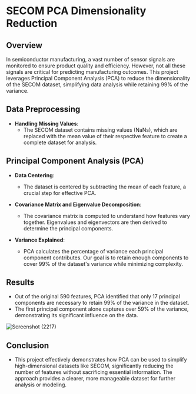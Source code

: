 # SECOM PCA Dimensionality Reduction

## Overview

In semiconductor manufacturing, a vast number of sensor signals are monitored to ensure product quality and efficiency. However, not all these signals are critical for predicting manufacturing outcomes. This project leverages Principal Component Analysis (PCA) to reduce the dimensionality of the SECOM dataset, simplifying data analysis while retaining 99% of the variance.

## Data Preprocessing

- **Handling Missing Values**: 
  - The SECOM dataset contains missing values (NaNs), which are replaced with the mean value of their respective feature to create a complete dataset for analysis.

## Principal Component Analysis (PCA)

- **Data Centering**: 
  - The dataset is centered by subtracting the mean of each feature, a crucial step for effective PCA.
  
- **Covariance Matrix and Eigenvalue Decomposition**: 
  - The covariance matrix is computed to understand how features vary together. Eigenvalues and eigenvectors are then derived to determine the principal components.

- **Variance Explained**:
  - PCA calculates the percentage of variance each principal component contributes. Our goal is to retain enough components to cover 99% of the dataset's variance while minimizing complexity.

## Results

- Out of the original 590 features, PCA identified that only 17 principal components are necessary to retain 99% of the variance in the dataset.
- The first principal component alone captures over 59% of the variance, demonstrating its significant influence on the data.

![Screenshot (2217)](https://github.com/user-attachments/assets/ed6b35fc-7d1e-47ab-aa25-4e88eb9ee3f4)

## Conclusion
  - This project effectively demonstrates how PCA can be used to simplify high-dimensional datasets like SECOM, significantly reducing the number of features without sacrificing essential information. The approach provides a clearer, more manageable dataset for further analysis or modeling.
